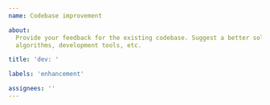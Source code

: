 ```yaml
---
name: Codebase improvement

about:
  Provide your feedback for the existing codebase. Suggest a better solution for
  algorithms, development tools, etc.

title: 'dev: '

labels: 'enhancement'

assignees: ''
---
```

